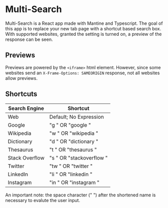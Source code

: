 # Multi-Search

Multi-Search is a React app made with Mantine and Typescript. The goal of this app is to replace your new tab page with a shortcut based search box. With supported websites, granted the setting is turned on, a preview of the response can be seen.

## Previews

Previews are powered by the `<iframe>` html element. However, since some websites send an `X-Frame-Options: SAMEORIGIN` response, not all websites allow previews.

## Shortcuts

|**Search Engine**|**Shortcut**              |
|-----------------|--------------------------|
| Web             | Default; No Expression   |
| Google          | "g " OR "google "        |
| Wikipedia       | "w " OR "wikipedia "     |
| Dictionary      | "d " OR "dictionary "    |
| Thesaurus       | "t " OR "thesaurus "     |
| Stack Overflow  | "s " OR "stackoverflow " |
| Twitter         | "tw " OR "twitter "      |
| LinkedIn        | "li " OR "linkedin "     |
| Instagram       | "in " OR "instagram "    |

An important note: the space character (" ") after the shortened name is necessary to evalute the user input.
